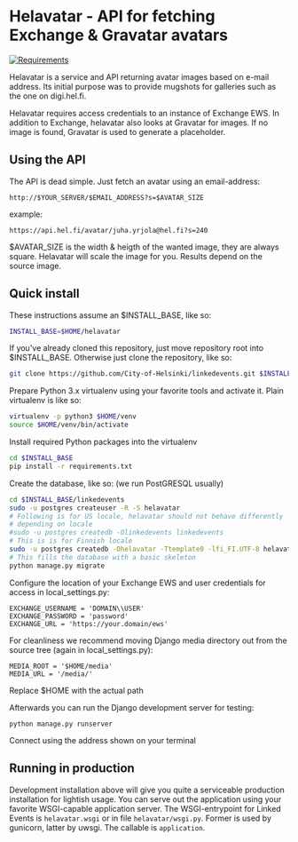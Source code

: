 Helavatar - API for fetching Exchange & Gravatar avatars
========================================================
[![Requirements](https://requires.io/github/City-of-Helsinki/helavatar/requirements.svg?branch=master)](https://requires.io/github/City-of-Helsinki/helavatar/requirements/?branch=master)


Helavatar is a service and API returning avatar images based on e-mail
address. Its initial purpose was to provide mugshots for galleries such as
the one on digi.hel.fi.

Helavatar requires access credentials to an instance of Exchange EWS. In
addition to Exchange, helavatar also looks at Gravatar for images. If no
image is found, Gravatar is used to generate a placeholder.

Using the API
-------------
The API is dead simple. Just fetch an avatar using an email-address:
```
http://$YOUR_SERVER/$EMAIL_ADDRESS?s=$AVATAR_SIZE
```
example:
```
https://api.hel.fi/avatar/juha.yrjola@hel.fi?s=240
```

$AVATAR_SIZE is the width & heigth of the wanted image, they are always
square. Helavatar will scale the image for you. Results depend on the
source image.

Quick install
-------------

These instructions assume an $INSTALL_BASE, like so:
```bash
INSTALL_BASE=$HOME/helavatar
```
If you've already cloned this repository, just move repository root into
$INSTALL_BASE. Otherwise just clone the repository, like so:
```bash
git clone https://github.com/City-of-Helsinki/linkedevents.git $INSTALL_BASE
```
Prepare Python 3.x virtualenv using your favorite tools and activate it. Plain virtualenv is like so:
```bash
virtualenv -p python3 $HOME/venv
source $HOME/venv/bin/activate
```
Install required Python packages into the virtualenv
```bash
cd $INSTALL_BASE
pip install -r requirements.txt
```
Create the database, like so: (we run PostGRESQL usually)
```bash
cd $INSTALL_BASE/linkedevents
sudo -u postgres createuser -R -S helavatar
# Following is for US locale, helavatar should not behave differently
# depending on locale
#sudo -u postgres createdb -Olinkedevents linkedevents
# This is is for Finnish locale
sudo -u postgres createdb -Ohelavatar -Ttemplate0 -lfi_FI.UTF-8 helavatar
# This fills the database with a basic skeleton
python manage.py migrate
```
Configure the location of your Exchange EWS and user credentials for access
in local_settings.py:
```
EXCHANGE_USERNAME = 'DOMAIN\\USER'
EXCHANGE_PASSWORD = 'password'
EXCHANGE_URL = 'https://your.domain/ews'
```

For cleanliness we recommend moving Django media directory out from the
source tree (again in local_settings.py):
```
MEDIA_ROOT = '$HOME/media'
MEDIA_URL = '/media/'
```
Replace $HOME with the actual path

Afterwards you can run the Django development server for testing:
```
python manage.py runserver
```
Connect using the address shown on your terminal


Running in production
---------------------
Development installation above will give you quite a serviceable production
installation for lightish usage. You can serve out the application using your
favorite WSGI-capable application server. The WSGI-entrypoint for Linked
Events is ```helavatar.wsgi``` or in file ```helavatar/wsgi.py```. Former is
used by gunicorn, latter by uwsgi. The callable is ```application```.
